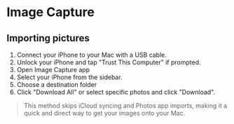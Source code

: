 # Image Capture

## Importing pictures

1. Connect your iPhone to your Mac with a USB cable.
1. Unlock your iPhone and tap "Trust This Computer" if prompted.
1. Open Image Capture app
1. Select your iPhone from the sidebar.
1. Choose a destination folder
1. Click "Download All" or select specific photos and click "Download".

> This method skips iCloud syncing and Photos app imports, making it a quick and direct way to get your images onto your Mac.
